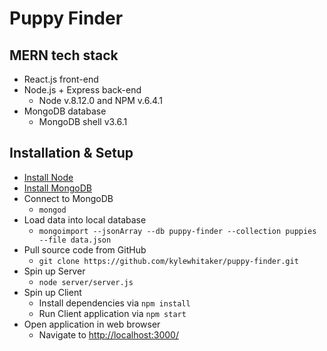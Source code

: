 # Puppy Finder

## MERN tech stack
  - React.js front-end
  - Node.js + Express back-end
    - Node v.8.12.0 and NPM v.6.4.1
  - MongoDB database
    - MongoDB shell v3.6.1

## Installation & Setup
  - [Install Node](https://nodejs.org/en/download/)
  - [Install MongoDB](https://docs.mongodb.com/manual/installation/)
  - Connect to MongoDB
    - `mongod`
  - Load data into local database
    - `mongoimport --jsonArray --db puppy-finder --collection puppies --file data.json`
  - Pull source code from GitHub
    - `git clone https://github.com/kylewhitaker/puppy-finder.git`
  - Spin up Server
    - `node server/server.js`
  - Spin up Client
    - Install dependencies via `npm install`
    - Run Client application via `npm start`
  - Open application in web browser
    - Navigate to [http://localhost:3000/](http://localhost:3000/)
